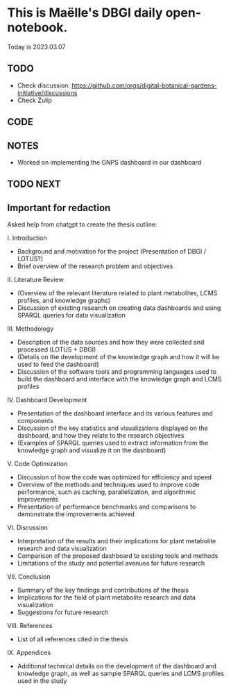 

# This is Maëlle's DBGI daily open-notebook.

Today is 2023.03.07


## TODO

- Check discussion: https://github.com/orgs/digital-botanical-gardens-initiative/discussions
- Check Zulip

## CODE

## NOTES

- Worked on implementing the GNPS dashboard in our dashboard

## TODO NEXT


## Important for redaction

Asked help from chatgpt to create the thesis outline:

I. Introduction
  - Background and motivation for the project (Presentation of DBGI / LOTUS?)
  - Brief overview of the research problem and objectives

II. Literature Review
  - (Overview of the relevant literature related to plant metabolites, LCMS profiles, and knowledge graphs)
  - Discussion of existing research on creating data dashboards and using SPARQL queries for data visualization

III. Methodology
  - Description of the data sources and how they were collected and processed (LOTUS + DBGI)
  - (Details on the development of the knowledge graph and how it will be used to feed the dashboard)
  - Discussion of the software tools and programming languages used to build the dashboard and interface with the knowledge graph and LCMS profiles

IV. Dashboard Development
  - Presentation of the dashboard interface and its various features and components
  - Discussion of the key statistics and visualizations displayed on the dashboard, and how they relate to the research objectives
  - (Examples of SPARQL queries used to extract information from the knowledge graph and visualize it on the dashboard)

V. Code Optimization
  - Discussion of how the code was optimized for efficiency and speed
  - Overview of the methods and techniques used to improve code performance, such as caching, parallelization, and algorithmic improvements
  - Presentation of performance benchmarks and comparisons to demonstrate the improvements achieved

VI. Discussion
  - Interpretation of the results and their implications for plant metabolite research and data visualization
  - Comparison of the proposed dashboard to existing tools and methods
  - Limitations of the study and potential avenues for future research

VII. Conclusion
  - Summary of the key findings and contributions of the thesis
  - Implications for the field of plant metabolite research and data visualization
  - Suggestions for future research

VIII. References
  - List of all references cited in the thesis

IX. Appendices
  - Additional technical details on the development of the dashboard and knowledge graph, as well as sample SPARQL queries and LCMS profiles used in the study